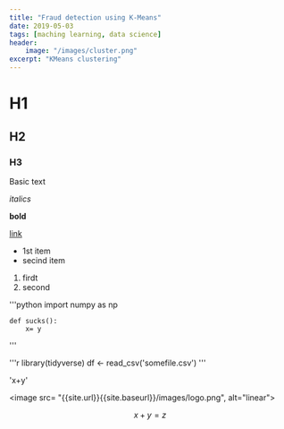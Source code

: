 ```yaml
---
title: "Fraud detection using K-Means"
date: 2019-05-03
tags: [maching learning, data science]
header: 
    image: "/images/cluster.png"
excerpt: "KMeans clustering"
---
```


# H1

## H2

### H3

Basic text

*italics*

**bold**

[link](hyperlink)

* 1st item
* secind item

1. firdt
2. second

'''python
    import numpy as np

    def sucks():
        x= y
'''

'''r
library(tidyverse)
df <- read_csv('somefile.csv')
'''

'x+y'

<image src= "{{site.url}}{{site.baseurl}}/images/logo.png", alt="linear">

$$x+y=z$$